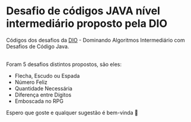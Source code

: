 # Desafio de códigos JAVA nível intermediário proposto pela DIO
Códigos dos desafios da [DIO](https://www.dio.me/) - Dominando Algoritmos Intermediário com Desafios de Código Java.

<br>Foram 5 desafios distintos propostos, são eles:

- Flecha, Escudo ou Espada
- Número Feliz
- Quantidade Necessária
- Diferença entre Dígitos
- Emboscada no RPG
  
Espero que goste e qualquer sugestão é bem-vinda 💜



